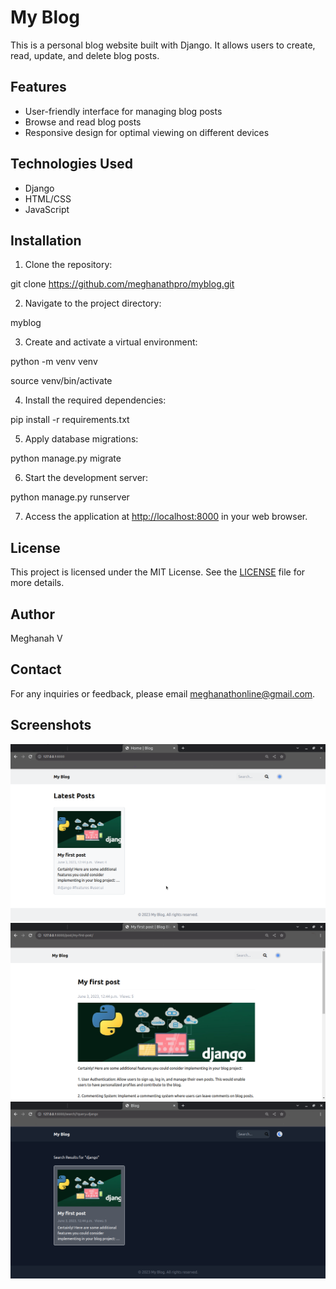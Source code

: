 # My Blog

This is a personal blog website built with Django. It allows users to create, read, update, and delete blog posts.

## Features

- User-friendly interface for managing blog posts
- Browse and read blog posts
- Responsive design for optimal viewing on different devices

## Technologies Used

- Django
- HTML/CSS
- JavaScript

## Installation

1. Clone the repository: 

git clone https://github.com/meghanathpro/myblog.git

2. Navigate to the project directory:

myblog

3. Create and activate a virtual environment: 

python -m venv venv

source venv/bin/activate

4. Install the required dependencies:

pip install -r requirements.txt

5. Apply database migrations:

python manage.py migrate

6. Start the development server:
 
python manage.py runserver

7. Access the application at [http://localhost:8000](http://localhost:8000) in your web browser.

## License

This project is licensed under the MIT License. See the [LICENSE](LICENSE) file for more details.

## Author

Meghanah V

## Contact

For any inquiries or feedback, please email meghanathonline@gmail.com.

## Screenshots

![Screenshot 1](screenshots/screenshot1.png)
![Screenshot 2](screenshots/screenshot2.png)
![Screenshot 3](screenshots/screenshot3.png)
